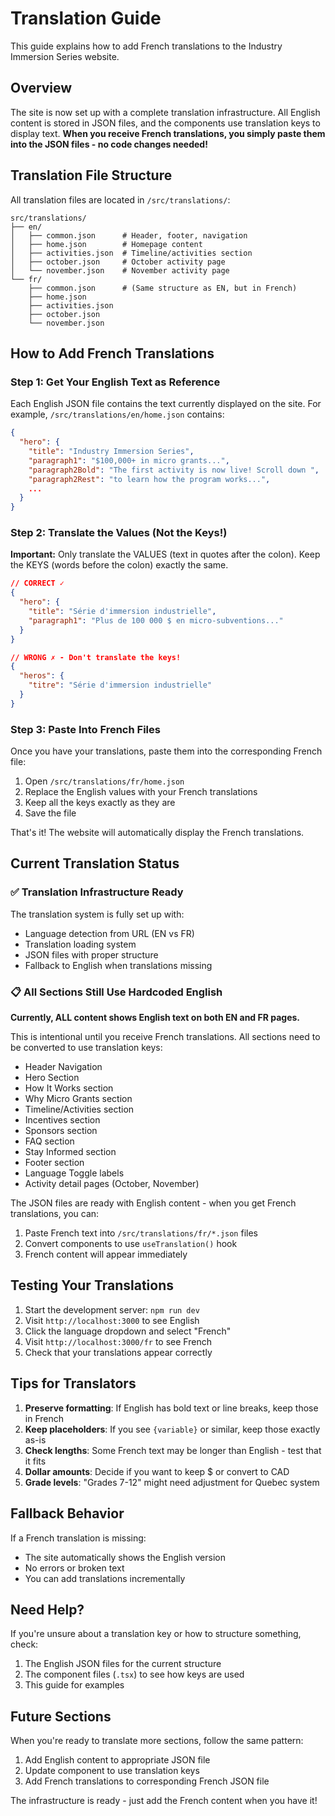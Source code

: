 # Translation Guide

This guide explains how to add French translations to the Industry Immersion Series website.

## Overview

The site is now set up with a complete translation infrastructure. All English content is stored in JSON files, and the components use translation keys to display text. **When you receive French translations, you simply paste them into the JSON files - no code changes needed!**

## Translation File Structure

All translation files are located in `/src/translations/`:

```
src/translations/
├── en/
│   ├── common.json      # Header, footer, navigation
│   ├── home.json        # Homepage content
│   ├── activities.json  # Timeline/activities section
│   ├── october.json     # October activity page
│   └── november.json    # November activity page
└── fr/
    ├── common.json      # (Same structure as EN, but in French)
    ├── home.json
    ├── activities.json
    ├── october.json
    └── november.json
```

## How to Add French Translations

### Step 1: Get Your English Text as Reference

Each English JSON file contains the text currently displayed on the site. For example, `/src/translations/en/home.json` contains:

```json
{
  "hero": {
    "title": "Industry Immersion Series",
    "paragraph1": "$100,000+ in micro grants...",
    "paragraph2Bold": "The first activity is now live! Scroll down ",
    "paragraph2Rest": "to learn how the program works...",
    ...
  }
}
```

### Step 2: Translate the Values (Not the Keys!)

**Important:** Only translate the VALUES (text in quotes after the colon). Keep the KEYS (words before the colon) exactly the same.

```json
// CORRECT ✓
{
  "hero": {
    "title": "Série d'immersion industrielle",
    "paragraph1": "Plus de 100 000 $ en micro-subventions..."
  }
}

// WRONG ✗ - Don't translate the keys!
{
  "heros": {
    "titre": "Série d'immersion industrielle"
  }
}
```

### Step 3: Paste Into French Files

Once you have your translations, paste them into the corresponding French file:

1. Open `/src/translations/fr/home.json`
2. Replace the English values with your French translations
3. Keep all the keys exactly as they are
4. Save the file

That's it! The website will automatically display the French translations.

## Current Translation Status

### ✅ Translation Infrastructure Ready

The translation system is fully set up with:
- Language detection from URL (EN vs FR)
- Translation loading system
- JSON files with proper structure
- Fallback to English when translations missing

### 📋 All Sections Still Use Hardcoded English

**Currently, ALL content shows English text on both EN and FR pages.**

This is intentional until you receive French translations. All sections need to be converted to use translation keys:

- Header Navigation
- Hero Section
- How It Works section
- Why Micro Grants section
- Timeline/Activities section
- Incentives section
- Sponsors section
- FAQ section
- Stay Informed section
- Footer section
- Language Toggle labels
- Activity detail pages (October, November)

The JSON files are ready with English content - when you get French translations, you can:
1. Paste French text into `/src/translations/fr/*.json` files
2. Convert components to use `useTranslation()` hook
3. French content will appear immediately

## Testing Your Translations

1. Start the development server: `npm run dev`
2. Visit `http://localhost:3000` to see English
3. Click the language dropdown and select "French"
4. Visit `http://localhost:3000/fr` to see French
5. Check that your translations appear correctly

## Tips for Translators

1. **Preserve formatting**: If English has bold text or line breaks, keep those in French
2. **Keep placeholders**: If you see `{variable}` or similar, keep those exactly as-is
3. **Check lengths**: Some French text may be longer than English - test that it fits
4. **Dollar amounts**: Decide if you want to keep $ or convert to CAD
5. **Grade levels**: "Grades 7-12" might need adjustment for Quebec system

## Fallback Behavior

If a French translation is missing:
- The site automatically shows the English version
- No errors or broken text
- You can add translations incrementally

## Need Help?

If you're unsure about a translation key or how to structure something, check:
1. The English JSON files for the current structure
2. The component files (`.tsx`) to see how keys are used
3. This guide for examples

## Future Sections

When you're ready to translate more sections, follow the same pattern:

1. Add English content to appropriate JSON file
2. Update component to use translation keys
3. Add French translations to corresponding French JSON file

The infrastructure is ready - just add the French content when you have it!
